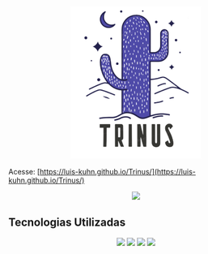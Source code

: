 <p align="center">
  <img height="300px" widht="100px" src="https://github.com/Luis-kuhn/Trinus/blob/master/img/LogoRoxaLg.png?raw=true">
</p>  

Acesse: [https://luis-kuhn.github.io/Trinus/](https://luis-kuhn.github.io/Trinus/)

<p align="center">
  <img  src="https://github.com/Luis-kuhn/Trinus/blob/master/img/screencast-luis-kuhn.github.io-2020.06.01-22_44_46.gif?raw=true">
</p>  




## Tecnologias Utilizadas

<p align="center">
  <img height="100px" widht="100px" src="https://upload.wikimedia.org/wikipedia/commons/thumb/6/61/HTML5_logo_and_wordmark.svg/1200px-HTML5_logo_and_wordmark.svg.png">
  <img height="100px" widht="100px" src="https://andremenegassi.com.br/wordpress/wp-content/uploads/2013/04/css31.png">
  <img height="100px" widht="100px" src="https://seeklogo.com/images/J/javascript-logo-E967E87D74-seeklogo.com.png">
  <img height="100px" widht="100px" src="https://encrypted-tbn0.gstatic.com/images?q=tbn%3AANd9GcTTybgJDGU1sowFwWzdX61MIG6j8snbij_1Txs-veiEYdNZVvnS&usqp=CAU">
</p>
